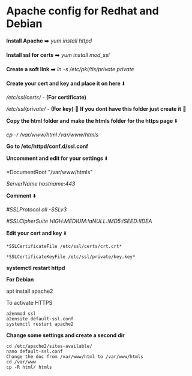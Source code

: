 # Apache config for Redhat and Debian

**Install Apache** ➡️ *yum install httpd*

**Install ssl for certs** ➡️ *yum install mod_ssl*

**Create a soft link** ➡️ *ln -s /etc/pki/tls/private private*

**Create your cert and key and place it on here** ⬇️

*/etc/ssl/certs/* - **(For certificate)**

*/etc/ssl/private/* - **(For key)** 🔖 **If you dont have this folder just create it** 🔖

**Copy the html folder and make the htmls folder for the https page** ⬇️

*cp -r /var/www/html /var/www/htmls*

**Go to /etc/httpd/conf.d/ssl.conf**

**Uncomment and edit for your settings** ⬇️

*DocumentRoot "/var/www/htmls"

*ServerName hostname:443*

**Comment** ⬇️

*#SSLProtocol all -SSLv3*

*#SSLCipherSuite HIGH:MEDIUM:!aNULL:!MD5:!SEED:!IDEA*

**Edit your cert and key** ⬇️
```
*SSLCertificateFile /etc/ssl/certs/crt.crt*
 
*SSLCertificateKeyFile /etc/ssl/private/key.key*
 ```
 
**systemctl restart httpd**


**For Debian**

apt install apache2

To activate HTTPS
```
a2enmod ssl
a2ensite default-ssl.conf
systemctl restart apache2
```
**Change some settings and create a second dir**
```
cd /etc/apache2/sites-available/
nano default-ssl.conf
Change the doc from /var/www/html to /var/www/htmls
cd /var/www
cp -R html/ htmls
```

